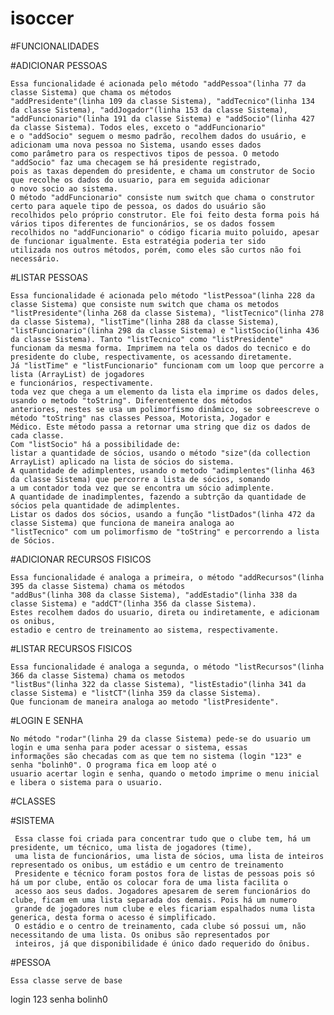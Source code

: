 # isoccer
#FUNCIONALIDADES
  
  #ADICIONAR PESSOAS
    
    Essa funcionalidade é acionada pelo método "addPessoa"(linha 77 da classe Sistema) que chama os métodos
    "addPresidente"(linha 109 da classe Sistema), "addTecnico"(linha 134 da classe Sistema), "addJogador"(linha 153 da classe Sistema), 
    "addFuncionario"(linha 191 da classe Sistema) e "addSocio"(linha 427 da classe Sistema). Todos eles, exceto o "addFuncionario" 
    e o "addSocio" seguem o mesmo padrão, recolhem dados do usuário, e adicionam uma nova pessoa no Sistema, usando esses dados
    como parâmetro para os respectivos tipos de pessoa. O metodo "addSocio" faz uma checagem se há presidente registrado,
    pois as taxas dependem do presidente, e chama um construtor de Socio que recolhe os dados do usuario, para em seguida adicionar 
    o novo socio ao sistema.
    O método "addFuncionario" consiste num switch que chama o construtor certo para aquele tipo de pessoa, os dados do usuário são
    recolhidos pelo próprio construtor. Ele foi feito desta forma pois há vários tipos diferentes de funcionários, se os dados fossem 
    recolhidos no "addFuncionario" o código ficaria muito poluido, apesar de funcionar igualmente. Esta estratégia poderia ter sido 
    utilizada nos outros métodos, porém, como eles são curtos não foi necessário.
    
  #LISTAR PESSOAS
  
    Essa funcionalidade é acionada pelo método "listPessoa"(linha 228 da classe Sistema) que consiste num switch que chama os metodos
    "listPresidente"(linha 268 da classe Sistema), "listTecnico"(linha 278 da classe Sistema), "listTime"(linha 288 da classe Sistema), 
    "listFuncionario"(linha 298 da classe Sistema) e "listSocio(linha 436 da classe Sistema). Tanto "listTecnico" como "listPresidente"
    funcionam da mesma forma. Imprimem na tela os dados do tecnico e do presidente do clube, respectivamente, os acessando diretamente.
    Já "listTime" e "listFuncionario" funcionam com um loop que percorre a lista (ArrayList) de jogadores 
    e funcionários, respectivamente.
    toda vez que chega a um elemento da lista ela imprime os dados deles, usando o metodo "toString". Diferentemente dos métodos 
    anteriores, nestes se usa um polimorfismo dinâmico, se sobreescreve o método "toString" nas classes Pessoa, Motorista, Jogador e 
    Médico. Este método passa a retornar uma string que diz os dados de cada classe.
    Com "listSocio" há a possibilidade de: 
    listar a quantidade de sócios, usando o método "size"(da collection ArrayList) aplicado na lista de sócios do sistema. 
    A quantidade de adimplentes, usando o metodo "adimplentes"(linha 463 da classe Sistema) que percorre a lista de sócios, somando
    a um contador toda vez que se encontra um sócio adimplente.
    A quantidade de inadimplentes, fazendo a subtrção da quantidade de sócios pela quantidade de adimplentes.
    Listar os dados dos sócios, usando a função "listDados"(linha 472 da classe Sistema) que funciona de maneira analoga ao 
    "listTecnico" com um polimorfismo de "toString" e percorrendo a lista de Sócios.
    
  #ADICIONAR RECURSOS FISICOS
  
    Essa funcionalidade é analoga a primeira, o método "addRecursos"(linha 395 da classe Sistema) chama os métodos 
    "addBus"(linha 308 da classe Sistema), "addEstadio"(linha 338 da classe Sistema) e "addCT"(linha 356 da classe Sistema).
    Estes recolhem dados do usuario, direta ou indiretamente, e adicionam os onibus, 
    estadio e centro de treinamento ao sistema, respectivamente.
    
  #LISTAR RECURSOS FISICOS
  
    Essa funcionalidade é analoga a segunda, o método "listRecursos"(linha 366 da classe Sistema) chama os metodos 
    "listBus"(linha 322 da classe Sistema), "listEstadio"(linha 341 da classe Sistema) e "listCT"(linha 359 da classe Sistema).
    Que funcionam de maneira analoga ao metodo "listPresidente".
    
  #LOGIN E SENHA
  
    No método "rodar"(linha 29 da classe Sistema) pede-se do usuario um login e uma senha para poder acessar o sistema, essas
    informações são checadas com as que tem no sistema (login "123" e senha "bolinh0". O programa fica em loop até o 
    usuario acertar login e senha, quando o metodo imprime o menu inicial e libera o sistema para o usuario.

#CLASSES
  
  #SISTEMA
  
     Essa classe foi criada para concentrar tudo que o clube tem, há um presidente, um técnico, uma lista de jogadores (time),
     uma lista de funcionários, uma lista de sócios, uma lista de inteiros representado os onibus, um estádio e um centro de treinamento
     Presidente e técnico foram postos fora de listas de pessoas pois só há um por clube, então os colocar fora de uma lista facilita o 
     acesso aos seus dados. Jogadores apesarem de serem funcionários do clube, ficam em uma lista separada dos demais. Pois há um numero 
     grande de jogadores num clube e eles ficariam espalhados numa lista generica, desta forma o acesso é simplificado.
     O estádio e o centro de treinamento, cada clube só possui um, não necessitando de uma lista. Os onibus são representados por 
     inteiros, já que disponibilidade é único dado requerido do ônibus.
     
   #PESSOA
   
    Essa classe serve de base





login 123
senha bolinh0
